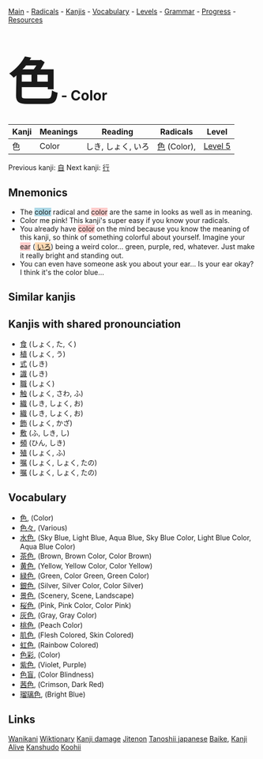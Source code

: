 <style> bigfont {font-size: 100px}</style>
[Main](../README.md) -
[Radicals](../radicals.md) -
[Kanjis](../kanjis.md) -
[Vocabulary](../vocabulary.md) -
[Levels](../levels.md) -
[Grammar](../grammar.md) - 
[Progress](../progress.md) -
[Resources](../resources.md)
# <bigfont> 色</bigfont> - Color 

| Kanji | Meanings | Reading | Radicals | Level |
| --- | --- | --- | --- | --- |
| 色 | Color | しき, しょく, いろ | [色](../radicals/色.md) (Color),  | [Level 5](../levels/wk_level5.md) |

Previous kanji: [自](自.md) Next kanji: [行](行.md) 

## Mnemonics
 * The <span style="background-color:#ADD8E6"> color</span> radical and <span style="background-color:#ffcccb"> color</span> are the same in looks as well as in meaning.
* Color me pink! This kanji's super easy if you know your radicals.
* You already have <span style="background-color:#ffcccb"> color</span> on the mind because you know the meaning of this kanji, so think of something colorful about yourself. Imagine your <span style="background-color:#ffcccb"> ear</span> (<span style="background-color:#fed8b1"> [いろ](https://jisho.org/search/いろ)</span>) being a weird color... green, purple, red, whatever. Just make it really bright and standing out.
* You can even have someone ask you about your ear... Is your ear okay? I think it's the color blue...


## Similar kanjis
 


## Kanjis with shared pronounciation
 * [食](食.md) (しょく, た, く)
* [植](植.md) (しょく, う)
* [式](式.md) (しき)
* [識](識.md) (しき)
* [職](職.md) (しょく)
* [触](触.md) (しょく, さわ, ふ)
* [織](織.md) (しき, しょく, お)
* [織](織.md) (しき, しょく, お)
* [飾](飾.md) (しょく, かざ)
* [敷](敷.md) (ふ, しき, し)
* [頻](頻.md) (ひん, しき)
* [殖](殖.md) (しょく, ふ)
* [嘱](嘱.md) (しょく, しょく, たの)
* [嘱](嘱.md) (しょく, しょく, たの)



## Vocabulary
 * [色](../vocabulary/色.md), (Color)
* [色々](../vocabulary/色.md), (Various)
* [水色](../vocabulary/色.md), (Sky Blue, Light Blue, Aqua Blue, Sky Blue Color, Light Blue Color, Aqua Blue Color)
* [茶色](../vocabulary/色.md), (Brown, Brown Color, Color Brown)
* [黄色](../vocabulary/色.md), (Yellow, Yellow Color, Color Yellow)
* [緑色](../vocabulary/色.md), (Green, Color Green, Green Color)
* [銀色](../vocabulary/色.md), (Silver, Silver Color, Color Silver)
* [景色](../vocabulary/色.md), (Scenery, Scene, Landscape)
* [桜色](../vocabulary/色.md), (Pink, Pink Color, Color Pink)
* [灰色](../vocabulary/色.md), (Gray, Gray Color)
* [桃色](../vocabulary/色.md), (Peach Color)
* [肌色](../vocabulary/色.md), (Flesh Colored, Skin Colored)
* [虹色](../vocabulary/色.md), (Rainbow Colored)
* [色彩](../vocabulary/色.md), (Color)
* [紫色](../vocabulary/色.md), (Violet, Purple)
* [色盲](../vocabulary/色.md), (Color Blindness)
* [茜色](../vocabulary/色.md), (Crimson, Dark Red)
* [瑠璃色](../vocabulary/色.md), (Bright Blue)




## Links 


[Wanikani](https://www.wanikani.com/kanji/色)
[Wiktionary](https://en.wiktionary.org/wiki/色)
[Kanji damage](http://www.kanjidamage.com/kanji/search?utf8=✓&q=色)
[Jitenon](https://jitenon.com/kanji/色)
[Tanoshii japanese](https://www.tanoshiijapanese.com/dictionary/kanji.cfm?k=色)
[Baike](https://baike.baidu.com/item/色),
[Kanji Alive](https://app.kanjialive.com/色)
[Kanshudo](https://www.kanshudo.com/searchmn?q=色)
[Koohii](https://kanji.koohii.com/study/kanji/色)

